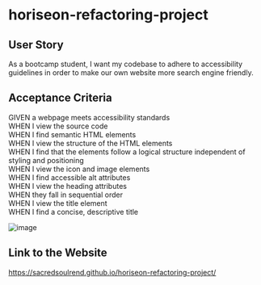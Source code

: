 # horiseon-refactoring-project

## User Story

As a bootcamp student,
I want my codebase to adhere to accessibility guidelines
in order to make our own website more search engine friendly.

## Acceptance Criteria

GIVEN a webpage meets accessibility standards <br>
WHEN I view the source code <br>
WHEN I find semantic HTML elements <br>
WHEN I view the structure of the HTML elements <br>
WHEN I find that the elements follow a logical structure independent of styling and positioning <br>
WHEN I view the icon and image elements <br>
WHEN I find accessible alt attributes <br>
WHEN I view the heading attributes <br>
WHEN they fall in sequential order <br>
WHEN I view the title element <br>
WHEN I find a concise, descriptive title <br>


![image](https://github.com/SacredSoulrend/challenge-1/assets/131583357/ab482514-2094-41cc-aed1-a1d02d0f661b)

## Link to the Website

https://sacredsoulrend.github.io/horiseon-refactoring-project/
